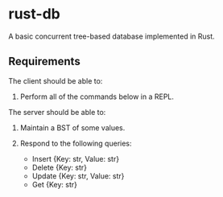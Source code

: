 # rust-db

A basic concurrent tree-based database implemented in Rust. 

## Requirements

The client should be able to:

1. Perform all of the commands below in a REPL.

The server should be able to:

1. Maintain a BST of some values.
2. Respond to the following queries:

    - Insert {Key: str, Value: str}
    - Delete {Key: str}
    - Update {Key: str, Value: str}
    - Get {Key: str} 